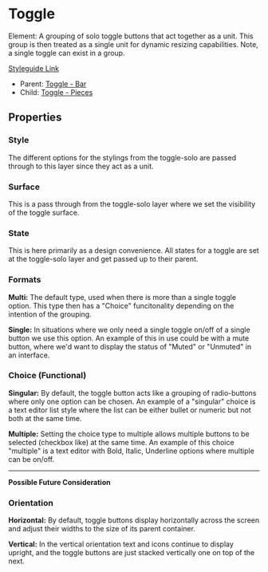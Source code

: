 # Toggle

Element: A grouping of solo toggle buttons that act together as a unit. This group is then treated as a single unit for dynamic resizing capabilities. Note, a single toggle can exist in a group.

[Styleguide Link](https://zpl.io/ag19AW0)

- Parent: [Toggle - Bar](https://github.com/able-app/docs/blob/7fce4c938ec276d881761d80876efe894b9b88e1/controls/%CE%B5%20elements/toggle/toggle-bar.md)
- Child: [Toggle - Pieces](https://github.com/able-app/docs/blob/7fce4c938ec276d881761d80876efe894b9b88e1/controls/%CE%B5%20elements/toggle/toggle-solo.md)

## Properties

### Style

The different options for the stylings from the toggle-solo are passed through to this layer since they act as a unit.

### Surface

This is a pass through from the toggle-solo layer where we set the visibility of the toggle surface.

### State

This is here primarily as a design convenience.  All states for a toggle are set at the toggle-solo layer and get passed up to their parent.

### Formats

**Multi:** The default type, used when there is more than a single toggle option.  This type then has a "Choice" funcitonality depending on the intention of the grouping.

**Single:** In situations where we only need a single toggle on/off of a single button we use this option.  An example of this in use could be with a mute button, where we'd want to display the status of "Muted" or "Unmuted" in an interface. 

### Choice (Functional)

**Singular:** By default, the toggle button acts like a grouping of radio-buttons where only one option can be chosen. An example of a "singular" choice is a text editor list style where the list can be either bullet or numeric but not both at the same time.

**Multiple:** Setting the choice type to multiple allows multiple buttons to be selected (checkbox like) at the same time. An example of this choice "multiple" is a text editor with Bold, Italic, Underline options where multiple can be on/off.

-----



**Possible Future Consideration**

### Orientation

**Horizontal:** By default, toggle buttons display horizontally across the screen and adjust their widths to the size of its parent container.

**Vertical:** In the vertical orientation text and icons continue to display upright, and the toggle buttons are just stacked vertically one on top of the next.

